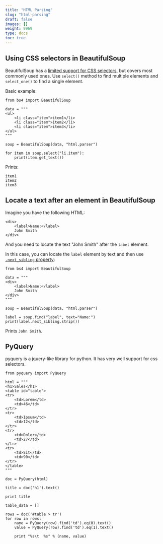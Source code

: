 ```yaml
---
title: "HTML Parsing"
slug: "html-parsing"
draft: false
images: []
weight: 9969
type: docs
toc: true
---
```


## Using CSS selectors in BeautifulSoup
BeautifulSoup has a [limited support for CSS selectors][1], but covers most commonly used ones. Use `select()` method to find multiple elements and `select_one()` to find a single element.

Basic example:

    from bs4 import BeautifulSoup
    
    data = """
    <ul>
        <li class="item">item1</li>
        <li class="item">item2</li>
        <li class="item">item3</li>
    </ul>
    """
    
    soup = BeautifulSoup(data, "html.parser")
    
    for item in soup.select("li.item"):
        print(item.get_text())

Prints:

    item1
    item2
    item3


  [1]: https://www.crummy.com/software/BeautifulSoup/bs4/doc/#css-selectors

## Locate a text after an element in BeautifulSoup
Imagine you have the following HTML:

    <div>
        <label>Name:</label>
        John Smith
    </div>

And you need to locate the text "John Smith" after the `label` element.

In this case, you can locate the `label` element by text and then use [`.next_sibling` property][1]:

    from bs4 import BeautifulSoup
    
    data = """
    <div>
        <label>Name:</label>
        John Smith
    </div>
    """
    
    soup = BeautifulSoup(data, "html.parser")
    
    label = soup.find("label", text="Name:")
    print(label.next_sibling.strip())

Prints `John Smith`.


  [1]: https://www.crummy.com/software/BeautifulSoup/bs4/doc/#next-sibling-and-previous-sibling

## PyQuery
pyquery is a jquery-like library for python. It has very well support for css selectors.


    from pyquery import PyQuery
    
    html = """
    <h1>Sales</h1>
    <table id="table">
    <tr>
        <td>Lorem</td>
        <td>46</td>
    </tr>
    <tr>
        <td>Ipsum</td>
        <td>12</td>
    </tr>
    <tr>
        <td>Dolor</td>
        <td>27</td>
    </tr>
    <tr>
        <td>Sit</td>
        <td>90</td>
    </tr>
    </table>
    """
    
    doc = PyQuery(html)
    
    title = doc('h1').text()
    
    print title
    
    table_data = []
    
    rows = doc('#table > tr')
    for row in rows:
        name = PyQuery(row).find('td').eq(0).text()
        value = PyQuery(row).find('td').eq(1).text()
    
        print "%s\t  %s" % (name, value) 

